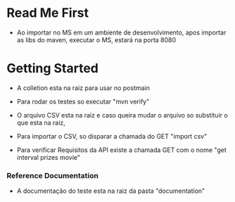 # Read Me First

- Ao importar no MS em um ambiente de desenvolvimento, apos importar as libs do maven, executar o MS, estará na porta 8080

# Getting Started

- A colletion esta na raiz para usar no postmain

- Para rodar os testes so executar "mvn verify"

- O arquivo CSV esta na raiz e caso queira mudar o arquivo so substituir o que esta na raiz, 

- Para importar o CSV, so disparar a chamada do GET "import csv"

- Para verificar Requisitos da API existe a chamada GET com o nome "get interval prizes movie"

### Reference Documentation

- A documentação do teste esta na raiz da pasta "documentation"
